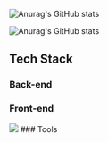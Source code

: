 ![Anurag's GitHub stats](https://github-readme-stats.vercel.app/api?username=hyeonjeong9911&theme=shadow_blue&show_icons=true)

![Anurag's GitHub stats](https://github-readme-stats.vercel.app/api?username=hyeonjeong9911&theme=swift&show_icons=true)


## Tech Stack
### Back-end

### Front-end
<img src="https://img.shields.io/badge/JavaScript-#F7DF1E?style=for-the-badge&logo=JavaScript&logoColor=white">
### Tools
